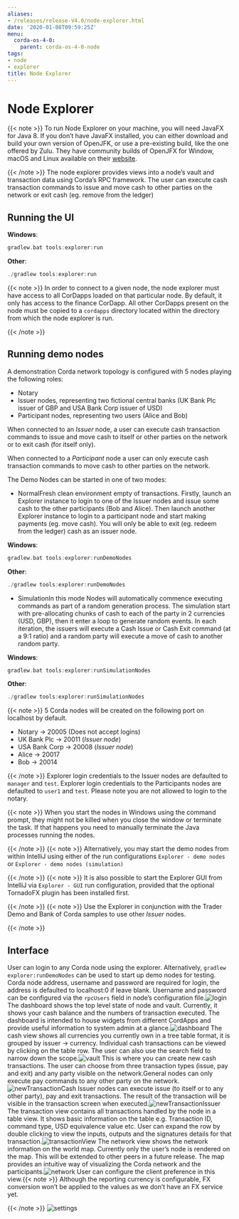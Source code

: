 ```yaml
---
aliases:
- /releases/release-V4.0/node-explorer.html
date: '2020-01-08T09:59:25Z'
menu:
  corda-os-4-0:
    parent: corda-os-4-0-node
tags:
- node
- explorer
title: Node Explorer
---
```



# Node Explorer

{{< note >}}
To run Node Explorer on your machine, you will need JavaFX for Java 8. If you don’t have JavaFX
installed, you can either download and build your own version of OpenJFK, or use a pre-existing
build, like the one offered by Zulu. They have community builds of OpenJFX for Window, macOS and Linux
available on their [website](https://www.azul.com/downloads/zulu/zulufx/).

{{< /note >}}
The node explorer provides views into a node’s vault and transaction data using Corda’s RPC framework.
The user can execute cash transaction commands to issue and move cash to other parties on the network or exit cash (eg. remove from the ledger)


## Running the UI

**Windows**:

```kotlin
gradlew.bat tools:explorer:run
```

**Other**:

```kotlin
./gradlew tools:explorer:run
```

{{< note >}}
In order to connect to a given node, the node explorer must have access to all CorDapps loaded on that particular node.
By default, it only has access to the finance CorDapp.
All other CorDapps present on the node must be copied to a `cordapps` directory located within the directory from which the node explorer is run.

{{< /note >}}

## Running demo nodes

A demonstration Corda network topology is configured with 5 nodes playing the following roles:


* Notary
* Issuer nodes, representing two fictional central banks (UK Bank Plc issuer of GBP and USA Bank Corp issuer of USD)
* Participant nodes, representing two users (Alice and Bob)

When connected to an *Issuer* node, a user can execute cash transaction commands to issue and move cash to itself or other
parties on the network or to exit cash (for itself only).

When connected to a *Participant* node a user can only execute cash transaction commands to move cash to other parties on the network.

The Demo Nodes can be started in one of two modes:


* NormalFresh clean environment empty of transactions.
Firstly, launch an Explorer instance to login to one of the Issuer nodes and issue some cash to the other participants (Bob and Alice).
Then launch another Explorer instance to login to a participant node and start making payments (eg. move cash).
You will only be able to exit (eg. redeem from the ledger) cash as an issuer node.

**Windows**:

```kotlin
gradlew.bat tools:explorer:runDemoNodes
```

**Other**:

```kotlin
./gradlew tools:explorer:runDemoNodes
```


* SimulationIn this mode Nodes will automatically commence executing commands as part of a random generation process.
The simulation start with pre-allocating chunks of cash to each of the party in 2 currencies (USD, GBP), then it enter a loop to generate random events.
In each iteration, the issuers will execute a Cash Issue or Cash Exit command (at a 9:1 ratio) and a random party will execute a move of cash to another random party.

**Windows**:

```kotlin
gradlew.bat tools:explorer:runSimulationNodes
```

**Other**:

```kotlin
./gradlew tools:explorer:runSimulationNodes
```

{{< note >}}
5 Corda nodes will be created on the following port on localhost by default.


* Notary -> 20005            (Does not accept logins)
* UK Bank Plc -> 20011       (*Issuer node*)
* USA Bank Corp -> 20008     (*Issuer node*)
* Alice -> 20017
* Bob -> 20014

{{< /note >}}
Explorer login credentials to the Issuer nodes are defaulted to `manager` and `test`.
Explorer login credentials to the Participants nodes are defaulted to `user1` and `test`.
Please note you are not allowed to login to the notary.

{{< note >}}
When you start the nodes in Windows using the command prompt, they might not be killed when you close the
window or terminate the task. If that happens you need to manually terminate the Java processes running the nodes.

{{< /note >}}
{{< note >}}
Alternatively, you may start the demo nodes from within IntelliJ using either of the run configurations
`Explorer - demo nodes` or `Explorer - demo nodes (simulation)`

{{< /note >}}
{{< note >}}
It is also possible to start the Explorer GUI from IntelliJ via `Explorer - GUI` run configuration, provided that the optional TornadoFX plugin has been installed first.

{{< /note >}}
{{< note >}}
Use the Explorer in conjunction with the Trader Demo and Bank of Corda samples to use other *Issuer* nodes.

{{< /note >}}

## Interface

User can login to any Corda node using the explorer. Alternatively, `gradlew explorer:runDemoNodes` can be used to start up demo nodes for testing.
Corda node address, username and password are required for login, the address is defaulted to localhost:0 if leave blank.
Username and password can be configured via the `rpcUsers` field in node’s configuration file.![login](resources/explorer/login.png "login")
The dashboard shows the top level state of node and vault.
Currently, it shows your cash balance and the numbers of transaction executed.
The dashboard is intended to house widgets from different CordApps and provide useful information to system admin at a glance.![dashboard](resources/explorer/dashboard.png "dashboard")
The cash view shows all currencies you currently own in a tree table format, it is grouped by issuer -> currency.
Individual cash transactions can be viewed by clicking on the table row. The user can also use the search field to narrow down the scope.![vault](resources/explorer/vault.png "vault")
This is where you can create new cash transactions.
The user can choose from three transaction types (issue, pay and exit) and any party visible on the network.General nodes can only execute pay commands to any other party on the network.![newTransactionCash](resources/explorer/newTransactionCash.png "newTransactionCash")
Issuer nodes can execute issue (to itself or to any other party), pay and exit transactions.
The result of the transaction will be visible in the transaction screen when executed.![newTransactionIssuer](resources/explorer/newTransactionIssuer.png "newTransactionIssuer")
The transaction view contains all transactions handled by the node in a table view. It shows basic information on the table e.g. Transaction ID,
command type, USD equivalence value etc. User can expand the row by double clicking to view the inputs,
outputs and the signatures details for that transaction.![transactionView](resources/explorer/transactionView.png "transactionView")
The network view shows the network information on the world map. Currently only the user’s node is rendered on the map.
This will be extended to other peers in a future release.
The map provides an intuitive way of visualizing the Corda network and the participants.![network](resources/explorer/network.png "network")
User can configure the client preference in this view.{{< note >}}
Although the reporting currency is configurable, FX conversion won’t be applied to the values as we don’t have an FX service yet.

{{< /note >}}
![settings](resources/explorer/settings.png "settings")
